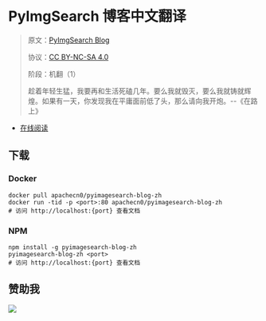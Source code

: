 # PyImgSearch 博客中文翻译

> 原文：[PyImgSearch Blog](https://pyimagesearch.com/)
> 
> 协议：[CC BY-NC-SA 4.0](http://creativecommons.org/licenses/by-nc-sa/4.0/)
> 
> 阶段：机翻（1）
> 
> 趁着年轻生猛，我要再和生活死磕几年。要么我就毁灭，要么我就铸就辉煌。如果有一天，你发现我在平庸面前低了头，那么请向我开炮。--《在路上》

* [在线阅读](https://pyis.apachecn.org)
## 下载

### Docker

```
docker pull apachecn0/pyimagesearch-blog-zh
docker run -tid -p <port>:80 apachecn0/pyimagesearch-blog-zh
# 访问 http://localhost:{port} 查看文档
```

### NPM

```
npm install -g pyimagesearch-blog-zh
pyimagesearch-blog-zh <port>
# 访问 http://localhost:{port} 查看文档
```

## 赞助我

![](https://img-blog.csdnimg.cn/20200112005920729.png)
